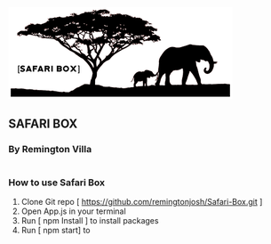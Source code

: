 ![logo](public/logo_read_me.png)

## SAFARI BOX

### By Remington Villa

#

### How to use Safari Box

1. Clone Git repo [ https://github.com/remingtonjosh/Safari-Box.git ]
2. Open App.js in your terminal
3. Run [ npm Install ] to install packages
4. Run [ npm start] to

###
